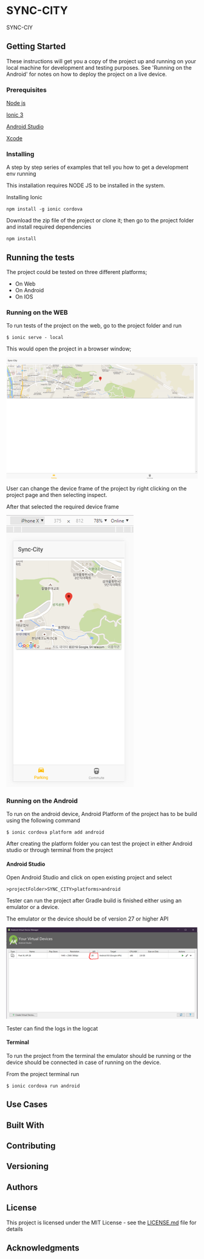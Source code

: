 # SYNC-CITY

SYNC-CIY  

## Getting Started

These instructions will get you a copy of the project up and running on your local machine for development and testing purposes. See 'Running on the Android' for notes on how to deploy the project on a live device.

### Prerequisites

[Node js](https://nodejs.org/en/download/)

[Ionic 3](https://ionicframework.com/docs/intro/installation/)

[Android Studio](https://developer.android.com/studio/install)

[Xcode](https://developer.apple.com/xcode/)



### Installing

A step by step series of examples that tell you how to get a development env running

This installation requires NODE JS to be installed in the system.

Installing Ionic

```
npm install -g ionic cordova
```

Download the zip file of the project or clone it; then go to the project folder
and install required dependencies 

```
npm install
```

## Running the tests

The project could be tested on three different platforms;
* On Web
* On Android
* On IOS

### Running on the WEB

To run tests of the project on the web, go to the project folder and run

```
$ ionic serve - local
```

This would open the project in a browser window;

![Opening Page](https://github.com/ramnathteja/sync-city/blob/master/images/ioni_serve_local_openingPage.PNG)

User can change the device frame of the project by right clicking on the project page and then
selecting inspect.

After that selected the required device frame 

![Device Frame](https://github.com/ramnathteja/sync-city/blob/master/images/ionic_serve_local_iphoneXDF.PNG)

### Running on the Android

To run on the android device, Android Platform of the project has to be build using the following command

```
$ ionic cordova platform add android
```

After creating the platform folder you can test the project in either Android studio or through terminal from the project

#### Android Studio

Open Android Studio and click on open existing project and select

```
>projectFolder>SYNC_CITY>platforms>android
```

Tester can run the project after Gradle build is finished either using an emulator or a device.

The emulator or the device should be of version 27 or higher API

![alter text](https://github.com/ramnathteja/sync-city/blob/master/images/emulatorVerion.PNG)

Tester can find the logs in the logcat

#### Terminal
To run the project from the terminal the emulator should be running or the device should be connected in case of running on the device.

From the project terminal run 
```
$ ionic cordova run android
```

## Use Cases



## Built With


## Contributing


## Versioning


## Authors


## License

This project is licensed under the MIT License - see the [LICENSE.md](LICENSE.md) file for details

## Acknowledgments
